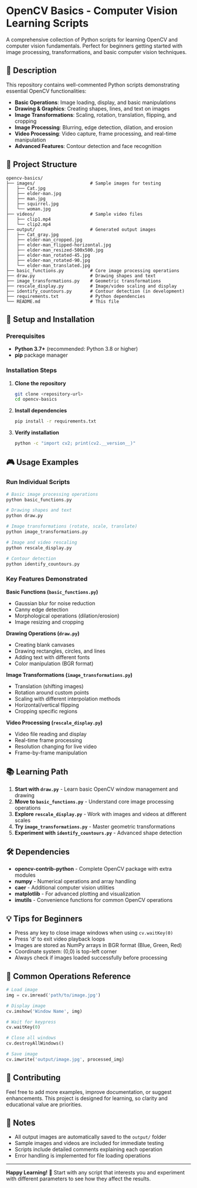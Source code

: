 # OpenCV Basics - Computer Vision Learning Scripts

A comprehensive collection of Python scripts for learning OpenCV and computer vision fundamentals. Perfect for beginners getting started with image processing, transformations, and basic computer vision techniques.

## 🎯 Description

This repository contains well-commented Python scripts demonstrating essential OpenCV functionalities:

- **Basic Operations**: Image loading, display, and basic manipulations
- **Drawing & Graphics**: Creating shapes, lines, and text on images
- **Image Transformations**: Scaling, rotation, translation, flipping, and cropping
- **Image Processing**: Blurring, edge detection, dilation, and erosion
- **Video Processing**: Video capture, frame processing, and real-time manipulation
- **Advanced Features**: Contour detection and face recognition

## 📁 Project Structure

```
opencv-basics/
├── images/                     # Sample images for testing
│   ├── Cat.jpg
│   ├── elder-man.jpg
│   ├── man.jpg
│   ├── squirrel.jpg
│   └── woman.jpg
├── videos/                     # Sample video files
│   ├── clip1.mp4
│   └── clip2.mp4
├── output/                     # Generated output images
│   ├── Cat_gray.jpg
│   ├── elder-man_cropped.jpg
│   ├── elder-man_flipped-horizontal.jpg
│   ├── elder-man_resized-500x500.jpg
│   ├── elder-man_rotated-45.jpg
│   ├── elder-man_rotated-90.jpg
│   └── elder-man_translated.jpg
├── basic_functions.py          # Core image processing operations
├── draw.py                     # Drawing shapes and text
├── image_transformations.py    # Geometric transformations
├── rescale_display.py          # Image/video scaling and display
├── identify_countours.py       # Contour detection (in development)
├── requirements.txt            # Python dependencies
└── README.md                   # This file
```

## 🚀 Setup and Installation

### Prerequisites
- **Python 3.7+** (recommended: Python 3.8 or higher)
- **pip** package manager

### Installation Steps

1. **Clone the repository**
   ```bash
   git clone <repository-url>
   cd opencv-basics
   ```

2. **Install dependencies**
   ```bash
   pip install -r requirements.txt
   ```

3. **Verify installation**
   ```bash
   python -c "import cv2; print(cv2.__version__)"
   ```

## 🎮 Usage Examples

### Run Individual Scripts

```bash
# Basic image processing operations
python basic_functions.py

# Drawing shapes and text
python draw.py

# Image transformations (rotate, scale, translate)
python image_transformations.py

# Image and video rescaling
python rescale_display.py

# Contour detection
python identify_countours.py
```

### Key Features Demonstrated

**Basic Functions (`basic_functions.py`)**
- Gaussian blur for noise reduction
- Canny edge detection
- Morphological operations (dilation/erosion)
- Image resizing and cropping

**Drawing Operations (`draw.py`)**
- Creating blank canvases
- Drawing rectangles, circles, and lines
- Adding text with different fonts
- Color manipulation (BGR format)

**Image Transformations (`image_transformations.py`)**
- Translation (shifting images)
- Rotation around custom points
- Scaling with different interpolation methods
- Horizontal/vertical flipping
- Cropping specific regions

**Video Processing (`rescale_display.py`)**
- Video file reading and display
- Real-time frame processing
- Resolution changing for live video
- Frame-by-frame manipulation

## 📚 Learning Path

1. **Start with `draw.py`** - Learn basic OpenCV window management and drawing
2. **Move to `basic_functions.py`** - Understand core image processing operations
3. **Explore `rescale_display.py`** - Work with images and videos at different scales
4. **Try `image_transformations.py`** - Master geometric transformations
5. **Experiment with `identify_countours.py`** - Advanced shape detection

## 🛠 Dependencies

- **opencv-contrib-python** - Complete OpenCV package with extra modules
- **numpy** - Numerical operations and array handling
- **caer** - Additional computer vision utilities
- **matplotlib** - For advanced plotting and visualization
- **imutils** - Convenience functions for common OpenCV operations

## 💡 Tips for Beginners

- Press any key to close image windows when using `cv.waitKey(0)`
- Press 'd' to exit video playback loops
- Images are stored as NumPy arrays in BGR format (Blue, Green, Red)
- Coordinate system: (0,0) is top-left corner
- Always check if images loaded successfully before processing

## 🔄 Common Operations Reference

```python
# Load image
img = cv.imread('path/to/image.jpg')

# Display image
cv.imshow('Window Name', img)

# Wait for keypress
cv.waitKey(0)

# Close all windows
cv.destroyAllWindows()

# Save image
cv.imwrite('output/image.jpg', processed_img)
```

## 🤝 Contributing

Feel free to add more examples, improve documentation, or suggest enhancements. This project is designed for learning, so clarity and educational value are priorities.

## 📝 Notes

- All output images are automatically saved to the `output/` folder
- Sample images and videos are included for immediate testing
- Scripts include detailed comments explaining each operation
- Error handling is implemented for file loading operations

---

**Happy Learning!** 🎉 Start with any script that interests you and experiment with different parameters to see how they affect the results.